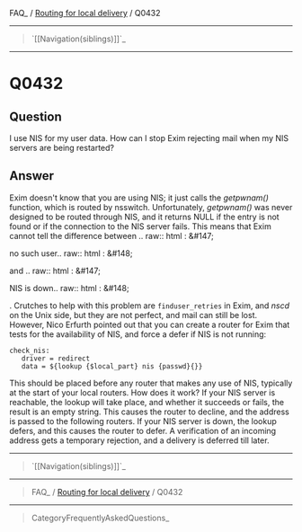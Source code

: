 FAQ\_ / [Routing for local delivery](FAQ/Routing_for_local_delivery) /
Q0432

* * * * *

> \`[[Navigation(siblings)]]\`\_

* * * * *

Q0432
=====

Question
--------

I use NIS for my user data. How can I stop Exim rejecting mail when my
NIS servers are being restarted?

Answer
------

Exim doesn't know that you are using NIS; it just calls the *getpwnam()* function, which is routed by nsswitch. Unfortunately, *getpwnam()* was never designed to be routed through NIS, and it returns NULL if the entry is not found or if the connection to the NIS server fails. This means that Exim cannot tell the difference between .. raw:: html
:   &\#147;

no such user.. raw:: html
:   &\#148;

and .. raw:: html
:   &\#147;

NIS is down.. raw:: html
:   &\#148;

. Crutches to help with this problem are `finduser_retries` in Exim, and
*nscd* on the Unix side, but they are not perfect, and mail can still be
lost. However, Nico Erfurth pointed out that you can create a router for
Exim that tests for the availability of NIS, and force a defer if NIS is
not running:

    check_nis:
       driver = redirect
       data = ${lookup {$local_part} nis {passwd}{}}

This should be placed before any router that makes any use of NIS,
typically at the start of your local routers. How does it work? If your
NIS server is reachable, the lookup will take place, and whether it
succeeds or fails, the result is an empty string. This causes the router
to decline, and the address is passed to the following routers. If your
NIS server is down, the lookup defers, and this causes the router to
defer. A verification of an incoming address gets a temporary rejection,
and a delivery is deferred till later.

* * * * *

> \`[[Navigation(siblings)]]\`\_

* * * * *

> FAQ\_ / [Routing for local delivery](FAQ/Routing_for_local_delivery) /
> Q0432

* * * * *

> CategoryFrequentlyAskedQuestions\_
